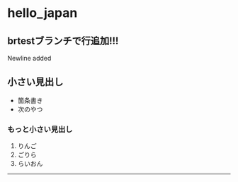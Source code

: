 # hello_japan

## brtestブランチで行追加!!!
Newline added 

## 小さい見出し

- 箇条書き
- 次のやつ

### もっと小さい見出し

1. りんご
2. ごりら
3. らいおん

-----

